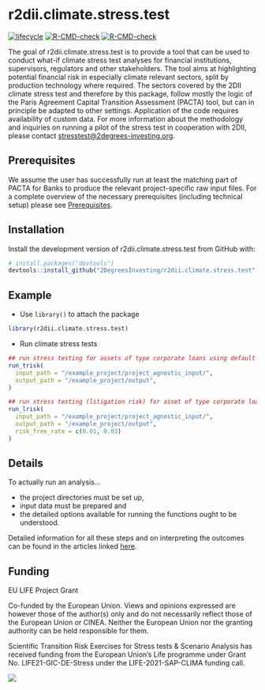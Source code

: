 
<!-- README.md is generated from README.Rmd. Please edit that file -->

# r2dii.climate.stress.test 
<!-- badges: start -->

[![lifecycle](https://img.shields.io/badge/lifecycle-experimental-orange.svg)](https://www.tidyverse.org/lifecycle/#experimental)
[![R-CMD-check](https://github.com/2DegreesInvesting/r2dii.climate.stress.test/workflows/R-CMD-check/badge.svg)](https://github.com/2DegreesInvesting/r2dii.climate.stress.test/actions)
[![R-CMD-check](https://github.com/Theia-Finance-Labs/trisk.model/actions/workflows/R-CMD-check.yaml/badge.svg)](https://github.com/Theia-Finance-Labs/trisk.model/actions/workflows/R-CMD-check.yaml)
<!-- badges: end -->

The goal of r2dii.climate.stress.test is to provide a tool that can be
used to conduct what-if climate stress test analyses for financial
institutions, supervisors, regulators and other stakeholders. The tool
aims at highlighting potential financial risk in especially climate
relevant sectors, split by production technology where required.
The sectors covered by the 2DII climate stress test and therefore by
this package, follow mostly the logic of the Paris Agreement Capital
Transition Assessment (PACTA) tool, but can in principle be adapted to
other settings. Application of the code requires availability of custom
data. For more information about the methodology and inquiries on
running a pilot of the stress test in cooperation with 2DII, please
contact <stresstest@2degrees-investing.org>.

## Prerequisites

We assume the user has successfully run at least the matching part of
PACTA for Banks to produce the relevant project-specific raw input
files. For a complete overview of the necessary prerequisites (including
technical setup) please see
[Prerequisites](https://2degreesinvesting.github.io/r2dii.climate.stress.test/articles/articles/00-prerequisites.html).

## Installation

Install the development version of r2dii.climate.stress.test from GitHub
with:

``` r
# install.packages("devtools")
devtools::install_github("2DegreesInvesting/r2dii.climate.stress.test")
```

## Example

- Use `library()` to attach the package

``` r
library(r2dii.climate.stress.test)
```

- Run climate stress tests

``` r
## run stress testing for assets of type corporate loans using default parameters
run_trisk(
  input_path = "/example_project/project_agnostic_input/",
  output_path = "/example_project/output",
)

## run stress testing (litigation risk) for asset of type corporate loans using various risk_free_rates to analyse sensitivities
run_lrisk(
  input_path = "/example_project/project_agnostic_input/",
  output_path = "/example_project/output",
  risk_free_rate = c(0.01, 0.03)
)
```

## Details

To actually run an analysis…

- the project directories must be set up,
- input data must be prepared and
- the detailed options available for running the functions ought to be
  understood.

Detailed information for all these steps and on interpreting the
outcomes can be found in the articles linked
[here](https://2degreesinvesting.github.io/r2dii.climate.stress.test/articles/).


## Funding

EU LIFE Project Grant

Co-funded by the European Union. Views and opinions expressed are however those of the author(s) only and do not necessarily reflect those of the European Union or CINEA. Neither the European Union nor the granting authority can be held responsible for them.

Scientific Transition Risk Exercises for Stress tests & Scenario Analysis has received funding from the European Union’s Life programme under Grant No. LIFE21-GIC-DE-Stress under the LIFE-2021-SAP-CLIMA funding call.

![](data-raw/LifeLogo2.jpg)

